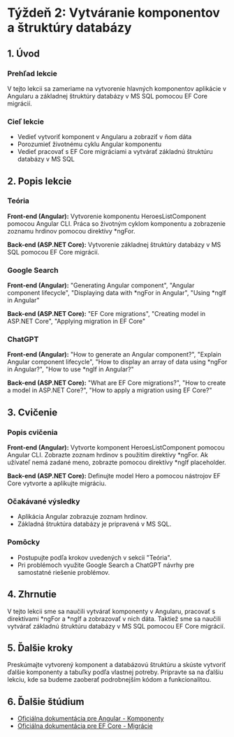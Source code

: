 # Týždeň 2: Vytváranie komponentov a štruktúry databázy

## 1. Úvod

### Prehľad lekcie 

V tejto lekcii sa zameriame na vytvorenie hlavných komponentov aplikácie v Angularu a základnej štruktúry databázy v MS SQL pomocou EF Core migrácií.

### Cieľ lekcie

- Vedieť vytvoriť komponent v Angularu a zobraziť v ňom dáta
- Porozumieť životnému cyklu Angular komponentu
- Vedieť pracovať s EF Core migráciami a vytvárať základnú štruktúru databázy v MS SQL

## 2. Popis lekcie

### Teória

**Front-end (Angular):** Vytvorenie komponentu HeroesListComponent pomocou Angular CLI. Práca so životným cyklom komponentu a zobrazenie zoznamu hrdinov pomocou direktívy *ngFor.

**Back-end (ASP.NET Core):** Vytvorenie základnej štruktúry databázy v MS SQL pomocou EF Core migrácií.

### Google Search

**Front-end (Angular):** "Generating Angular component", "Angular component lifecycle", "Displaying data with *ngFor in Angular", "Using *ngIf in Angular"

**Back-end (ASP.NET Core):** "EF Core migrations", "Creating model in ASP.NET Core", "Applying migration in EF Core"

### ChatGPT

**Front-end (Angular):** "How to generate an Angular component?", "Explain Angular component lifecycle", "How to display an array of data using *ngFor in Angular?", "How to use *ngIf in Angular?"

**Back-end (ASP.NET Core):** "What are EF Core migrations?", "How to create a model in ASP.NET Core?", "How to apply a migration using EF Core?"

## 3. Cvičenie

### Popis cvičenia

**Front-end (Angular):** Vytvorte komponent HeroesListComponent pomocou Angular CLI. Zobrazte zoznam hrdinov s použitím direktívy *ngFor. Ak užívateľ nemá zadané meno, zobrazte pomocou direktívy *ngIf placeholder.

**Back-end (ASP.NET Core):** Definujte model Hero a pomocou nástrojov EF Core vytvorte a aplikujte migráciu.

### Očakávané výsledky

- Aplikácia Angular zobrazuje zoznam hrdinov.
- Základná štruktúra databázy je pripravená v MS SQL.

### Pomôcky

- Postupujte podľa krokov uvedených v sekcii "Teória".
- Pri problémoch využite Google Search a ChatGPT návrhy pre samostatné riešenie problémov.

## 4. Zhrnutie

V tejto lekcii sme sa naučili vytvárať komponenty v Angularu, pracovať s direktívami *ngFor a *ngIf a zobrazovať v nich dáta. Taktiež sme sa naučili vytvárať základnú štruktúru databázy v MS SQL pomocou EF Core migrácií.

## 5. Ďalšie kroky

Preskúmajte vytvorený komponent a databázovú štruktúru a skúste vytvoriť ďalšie komponenty a tabuľky podľa vlastnej potreby. Pripravte sa na ďalšiu lekciu, kde sa budeme zaoberať podrobnejším kódom a funkcionalitou.

## 6. Ďalšie štúdium

- [Oficiálna dokumentácia pre Angular - Komponenty](https://angular.io/guide/component-overview)
- [Oficiálna dokumentácia pre EF Core - Migrácie](https://docs.microsoft.com/en-us/ef/core/managing-schemas/migrations/)

